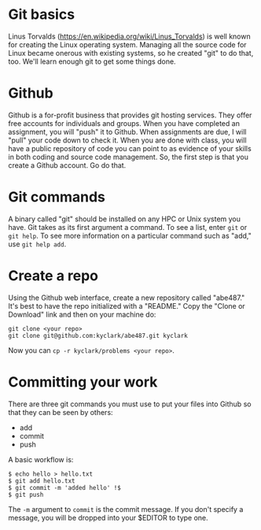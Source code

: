 # Git basics

Linus Torvalds (https://en.wikipedia.org/wiki/Linus_Torvalds) is well known for creating the Linux operating system.  Managing all the source code for Linux became onerous with existing systems, so he created "git" to do that, too.  We'll learn enough git to get some things done.

# Github

Github is a for-profit business that provides git hosting services.  They offer free accounts for individuals and groups.  When you have completed an assignment, you will "push" it to Github.  When assignments are due, I will "pull" your code down to check it.  When you are done with class, you will have a public repository of code you can point to as evidence of your skills in both coding and source code management.  So, the first step is that you create a Github account.  Go do that.

# Git commands

A binary called "git" should be installed on any HPC or Unix system you have.  Git takes as its first argument a command.  To see a list, enter ```git``` or ```git help```.  To see more information on a particular command such as "add," use ```git help add```.

# Create a repo

Using the Github web interface, create a new repository called "abe487."  It's best to have the repo initialized with a "README."  Copy the "Clone or Download" link and then on your machine do:

```
git clone <your repo>
git clone git@github.com:kyclark/abe487.git kyclark
```

Now you can ```cp -r kyclark/problems <your repo>```.

# Committing your work

There are three git commands you must use to put your files into Github so that they can be seen by others:

* add
* commit
* push

A basic workflow is:

```
$ echo hello > hello.txt
$ git add hello.txt
$ git commit -m 'added hello' !$
$ git push
```

The ```-m``` argument to ```commit``` is the commit message.  If you don't specify a message, you will be dropped into your $EDITOR to type one.  
